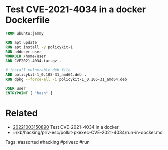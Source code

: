 # Test CVE-2021-4034 in a docker Dockerfile
```dockerfile
FROM ubuntu:jammy

RUN apt update
RUN apt install -y policykit-1
RUN adduser user
WORKDIR /home/user
ADD CVE2021-4034.tar.gz .

# install vulnerable deb file
ADD policykit-1_0.105-31_amd64.deb .
RUN dpkg --force-all -i policykit-1_0.105-31_amd64.deb

USER user
ENTRYPOINT [ "bash" ]
```

# Related
- [20221003150890](/zet/20221003150890/README.md) Test CVE-2021-4034 in a docker
- ~/kb/hacking/priv-esc/polkit-pkexec-CVE-2021-4034/run-in-docker.md

Tags:
    #assorted #hacking #privesc #run
